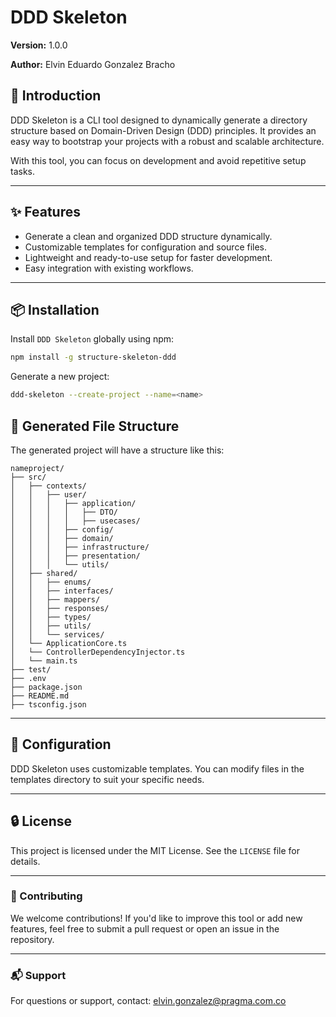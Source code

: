 # DDD Skeleton

**Version:** 1.0.0

**Author:** Elvin Eduardo Gonzalez Bracho

## 🚀 Introduction

DDD Skeleton is a CLI tool designed to dynamically generate a directory structure based on Domain-Driven Design (DDD) principles. It provides an easy way to bootstrap your projects with a robust and scalable architecture.

With this tool, you can focus on development and avoid repetitive setup tasks.

---

## ✨ Features

- Generate a clean and organized DDD structure dynamically.
- Customizable templates for configuration and source files.
- Lightweight and ready-to-use setup for faster development.
- Easy integration with existing workflows.

---

## 📦 Installation

Install `DDD Skeleton` globally using npm:

```bash
npm install -g structure-skeleton-ddd
```

Generate a new project:

```bash
ddd-skeleton --create-project --name=<name>
```

## 📂 Generated File Structure

The generated project will have a structure like this:

```
nameproject/
├── src/
│   ├── contexts/
│   │   ├── user/
│   │   │   ├── application/
│   │   │   │   ├── DTO/
│   │   │   │   ├── usecases/
│   │   │   ├── config/
│   │   │   ├── domain/
│   │   │   ├── infrastructure/
│   │   │   ├── presentation/
│   │   │   └── utils/
│   ├── shared/
│   │   ├── enums/
│   │   ├── interfaces/
│   │   ├── mappers/
│   │   ├── responses/
│   │   ├── types/
│   │   ├── utils/
│   │   └── services/
│   └── ApplicationCore.ts
│   └── ControllerDependencyInjector.ts
│   └── main.ts
├── test/
├── .env
├── package.json
├── README.md
├── tsconfig.json
```

---
## 🔧 Configuration
DDD Skeleton uses customizable templates. You can modify files in the templates directory to suit your specific needs.

---
## 🔒 License
This project is licensed under the MIT License. See the `LICENSE` file for details.

---

### 🎉 Contributing
We welcome contributions!
If you'd like to improve this tool or add new features, feel free to submit a pull request or open an issue in the repository.

---

### 📬 Support
For questions or support, contact: elvin.gonzalez@pragma.com.co
